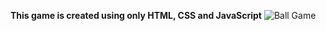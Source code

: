 **This game is created using only HTML, CSS and JavaScript**
![Ball Game](https://user-images.githubusercontent.com/82722112/206750725-fa0e6341-8a02-4bf7-be8e-f2b0fa9a3e72.PNG)
